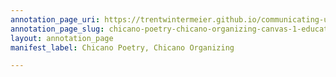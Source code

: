 ```yaml
---
annotation_page_uri: https://trentwintermeier.github.io/communicating-us-latine-activism/annotations/chicano-poetry-chicano-organizing-canvas-1-education.json
annotation_page_slug: chicano-poetry-chicano-organizing-canvas-1-education
layout: annotation_page
manifest_label: Chicano Poetry, Chicano Organizing

---
```

